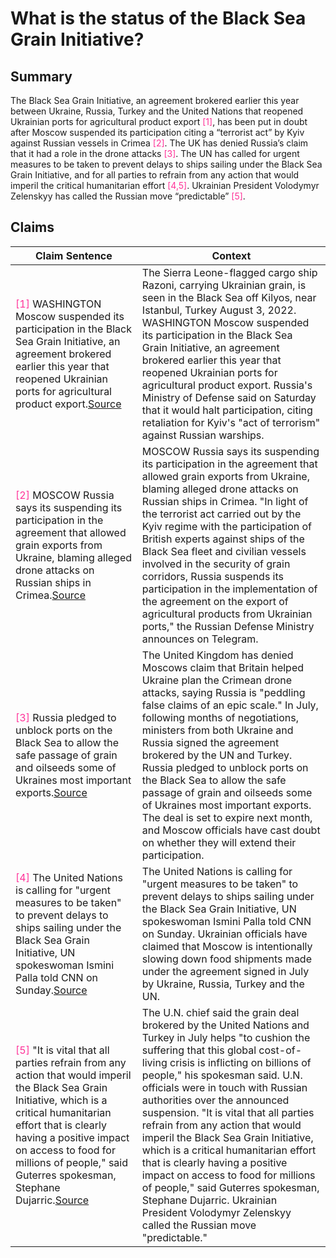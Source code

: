 # What is the status of the Black Sea Grain Initiative?

## Summary
The Black Sea Grain Initiative, an agreement brokered earlier this year between Ukraine, Russia, Turkey and the United Nations that reopened Ukrainian ports for agricultural product export <font color=#FF3399>[1]</font>, has been put in doubt after Moscow suspended its participation citing a “terrorist act” by Kyiv against Russian vessels in Crimea <font color=#FF3399>[2]</font>. The UK has denied Russia’s claim that it had a role in the drone attacks <font color=#FF3399>[3]</font>. The UN has called for urgent measures to be taken to prevent delays to ships sailing under the Black Sea Grain Initiative, and for all parties to refrain from any action that would imperil the critical humanitarian effort <font color=#FF3399>[4,5]</font>. Ukrainian President Volodymyr Zelenskyy has called the Russian move “predictable” <font color=#FF3399>[5]</font>.

## Claims
| Claim Sentence | Context |
|---|---|
|<font color=#FF3399>[1]</font> WASHINGTON Moscow suspended its participation in the Black Sea Grain Initiative, an agreement brokered earlier this year that reopened Ukrainian ports for agricultural product export.<a href="https://www.cnbc.com/2022/10/29/russia-halts-participation-in-the-black-sea-grain-initiative.html" target="_blank">Source</a>| The Sierra Leone-flagged cargo ship Razoni, carrying Ukrainian grain, is seen in the Black Sea off Kilyos, near Istanbul, Turkey August 3, 2022. WASHINGTON Moscow suspended its participation in the Black Sea Grain Initiative, an agreement brokered earlier this year that reopened Ukrainian ports for agricultural product export. Russia's Ministry of Defense said on Saturday that it would halt participation, citing retaliation for Kyiv's "act of terrorism" against Russian warships.|
|<font color=#FF3399>[2]</font> MOSCOW Russia says its suspending its participation in the agreement that allowed grain exports from Ukraine, blaming alleged drone attacks on Russian ships in Crimea.<a href="https://www.timesofisrael.com/liveblog_entry/russia-says-suspending-participation-in-grain-deal-with-ukraine/" target="_blank">Source</a>| MOSCOW Russia says its suspending its participation in the agreement that allowed grain exports from Ukraine, blaming alleged drone attacks on Russian ships in Crimea. "In light of the terrorist act carried out by the Kyiv regime with the participation of British experts against ships of the Black Sea fleet and civilian vessels involved in the security of grain corridors, Russia suspends its participation in the implementation of the agreement on the export of agricultural products from Ukrainian ports," the Russian Defense Ministry announces on Telegram.|
|<font color=#FF3399>[3]</font> Russia pledged to unblock ports on the Black Sea to allow the safe passage of grain and oilseeds some of Ukraines most important exports.<a href="https://www.cnn.com/2022/10/29/europe/russia-ukraine-grain-deal-suspended-intl/index.html" target="_blank">Source</a>| The United Kingdom has denied Moscows claim that Britain helped Ukraine plan the Crimean drone attacks, saying Russia is "peddling false claims of an epic scale." In July, following months of negotiations, ministers from both Ukraine and Russia signed the agreement brokered by the UN and Turkey. Russia pledged to unblock ports on the Black Sea to allow the safe passage of grain and oilseeds some of Ukraines most important exports. The deal is set to expire next month, and Moscow officials have cast doubt on whether they will extend their participation.|
|<font color=#FF3399>[4]</font> The United Nations is calling for "urgent measures to be taken" to prevent delays to ships sailing under the Black Sea Grain Initiative, UN spokeswoman Ismini Palla told CNN on Sunday.<a href="https://www.cnn.com/europe/live-news/russia-ukraine-war-news-10-24-22/h_1c126ffbb9875e3e93da72c0d7c04a78" target="_blank">Source</a>| The United Nations is calling for "urgent measures to be taken" to prevent delays to ships sailing under the Black Sea Grain Initiative, UN spokeswoman Ismini Palla told CNN on Sunday. Ukrainian officials have claimed that Moscow is intentionally slowing down food shipments made under the agreement signed in July by Ukraine, Russia, Turkey and the UN.|
|<font color=#FF3399>[5]</font> "It is vital that all parties refrain from any action that would imperil the Black Sea Grain Initiative, which is a critical humanitarian effort that is clearly having a positive impact on access to food for millions of people," said Guterres spokesman, Stephane Dujarric.<a href="https://apnews.com/article/russia-ukraine-europe-government-and-politics-3b563bd6f79f815c7e9f33505dd25334" target="_blank">Source</a>| The U.N. chief said the grain deal brokered by the United Nations and Turkey in July helps "to cushion the suffering that this global cost-of-living crisis is inflicting on billions of people," his spokesman said. U.N. officials were in touch with Russian authorities over the announced suspension. "It is vital that all parties refrain from any action that would imperil the Black Sea Grain Initiative, which is a critical humanitarian effort that is clearly having a positive impact on access to food for millions of people," said Guterres spokesman, Stephane Dujarric. Ukrainian President Volodymyr Zelenskyy called the Russian move "predictable."|
